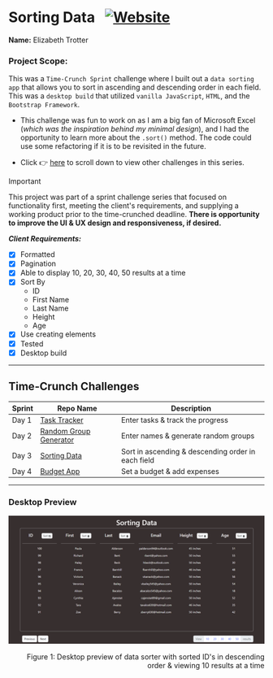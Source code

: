 # Sorting Data &nbsp;&nbsp;<a href="https://sortingdata.vercel.app/">![Website](https://img.shields.io/website?url=https%3A%2F%2Fsortingdata.vercel.app%2F&up_message=ONLINE&up_color=355E3B&down_message=OFFLINE&down_color=8B0000&style=for-the-badge&logo=vercel)</a>

**Name:** Elizabeth Trotter

### Project Scope: 

This was a `Time-Crunch Sprint` challenge where I built out a `data sorting app` that allows you to sort in ascending and descending order in each field. This was a `desktop build` that utilized `vanilla JavaScript`, `HTML`, and the `Bootstrap Framework`. 

- This challenge was fun to work on as I am a big fan of Microsoft Excel (*which was the inspiration behind my minimal design*), and I had the opportunity to learn more about the `.sort()` method. The code could use some refactoring if it is to be revisited in the future.

- Click :point_right: [here](#time-crunch-challenges) to scroll down to view other challenges in this series.

> [!IMPORTANT]  
> This project was part of a sprint challenge series that focused on functionality first, meeting the client's requirements, and supplying a working product prior to the time-crunched deadline. **There is opportunity to improve the UI & UX design and responsiveness, if desired.**


***Client Requirements:***

- [x] Formatted
- [x] Pagination
- [x] Able to display 10, 20, 30, 40, 50 results at a time
- [x] Sort By
    - ID
    - First Name
    - Last Name
    - Height
    - Age
- [x] Use creating elements
- [x] Tested
- [x] Desktop build
&nbsp;
---

## Time-Crunch Challenges

| Sprint | Repo Name | Description |
| --- | --- | --- |
| Day 1 | [Task Tracker](https://github.com/et120/tasktracker) | Enter tasks & track the progress | 
| Day 2 | [Random Group Generator](https://github.com/et120/randomnamegeneratorgroups) | Enter names & generate random groups |
| Day 3 | [Sorting Data](https://github.com/et120/sortingdata) | Sort in ascending & descending order in each field |
| Day 4 | [Budget App](https://github.com/et120/budgetapp) | Set a budget & add expenses |

---

### Desktop Preview
![alt text](./assets/preview.png)
<p align="right">Figure 1: Desktop preview of data sorter with sorted ID's in descending order & viewing 10 results at a time</p>
